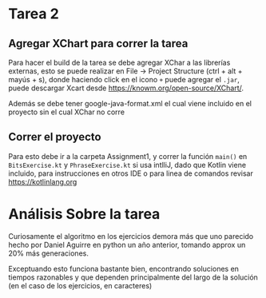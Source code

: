 # Tarea 2

## Agregar XChart para correr la tarea
Para hacer el build de la tarea se debe agregar XChar a las librerías externas, esto se puede 
realizar en File -> Project Structure (ctrl + alt + mayús + s),
donde haciendo click en el icono `+` puede agregar el `.jar`, puede descargar
Xcart desde https://knowm.org/open-source/XChart/.

Además se debe tener google-java-format.xml el cual viene incluido en el proyecto
sin el cual XChar no corre

## Correr el proyecto
Para esto debe ir a la carpeta Assignment1, y correr la función
`main()` en `BitsExercise.kt` y `PhraseExercise.kt` si usa intlliJ, dado que Kotlin viene incluido,
para instrucciones en otros IDE o para linea de comandos revisar https://kotlinlang.org

# Análisis Sobre la tarea

Curiosamente el algoritmo en los ejercicios demora más que uno parecido hecho
por Daniel Aguirre en python un año anterior, tomando approx un 20% más generaciones.

Exceptuando esto funciona bastante bien, encontrando soluciones en tiempos razonables y
que dependen principalmente del largo de la solución (en el caso de los ejercicios,
 en caracteres)
